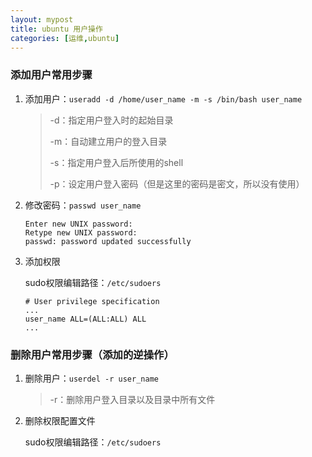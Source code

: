 ```yaml
---
layout: mypost
title: ubuntu 用户操作
categories: [运维,ubuntu]
---
```


### 添加用户常用步骤

1. 添加用户：`useradd -d /home/user_name -m -s /bin/bash user_name`

    > -d：指定用户登入时的起始目录
    >
    > -m：自动建立用户的登入目录
    >
    > -s：指定用户登入后所使用的shell
    >
    > -p：设定用户登入密码（但是这里的密码是密文，所以没有使用）

2. 修改密码：`passwd user_name`

    ```shell
    Enter new UNIX password:
    Retype new UNIX password:
    passwd: password updated successfully
    ```

3. 添加权限

    sudo权限编辑路径：`/etc/sudoers`

    ```shell
    # User privilege specification
    ...
    user_name ALL=(ALL:ALL) ALL
    ...
    ```

### 删除用户常用步骤（添加的逆操作）

1. 删除用户：`userdel -r user_name`

    > -r：删除用户登入目录以及目录中所有文件

2. 删除权限配置文件

    sudo权限编辑路径：`/etc/sudoers`
